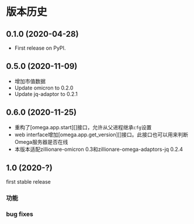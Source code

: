 

# 版本历史


## 0.1.0 (2020-04-28)
* First release on PyPI.

## 0.5.0 (2020-11-09)
* 增加市值数据
* Update omicron to 0.2.0
* Update jq-adaptor to 0.2.1

## 0.6.0 (2020-11-25)

* 重构了[omega.app.start][]接口，允许从父进程继承`cfg`设置
* web interface增加[omega.app.get_version][]接口。此接口也可以用来判断Omega服务器是否在线
* 本版本适配zillionare-omicron 0.3和zillionare-omega-adaptors-jq 0.2.4

## 1.0 (2020-?)

first stable release

### 功能
### bug fixes
